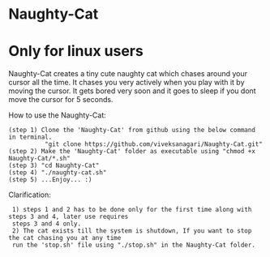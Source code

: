 # Naughty-Cat

# Only for linux users

Naughty-Cat creates a tiny cute naughty cat which chases around your cursor all the time. It chases you very actively when you play with it by moving the cursor. It gets bored very soon and it goes to sleep if you dont move the cursor for 5 seconds. 

How to use the Naughty-Cat:

    (step 1) Clone the 'Naughty-Cat' from github using the below command in terminal.
              "git clone https://github.com/viveksanagari/Naughty-Cat.git"
    (step 2) Make the 'Naughty-Cat' folder as executable using "chmod +x Naughty-Cat/*.sh"
    (step 3) "cd Naughty-Cat"
    (step 4) "./naughty-cat.sh"
    (step 5) ...Enjoy... :)

Clarification: 

     1) steps 1 and 2 has to be done only for the first time along with steps 3 and 4, later use requires
     steps 3 and 4 only.  
     2) The cat exists till the system is shutdown, If you want to stop the cat chasing you at any time
     run the 'stop.sh' file using "./stop.sh" in the Naughty-Cat folder.     
